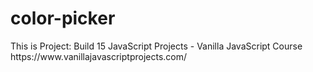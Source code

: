 # color-picker

<p>This is Project: Build 15 JavaScript Projects - Vanilla JavaScript Course  https://www.vanillajavascriptprojects.com/</p>
